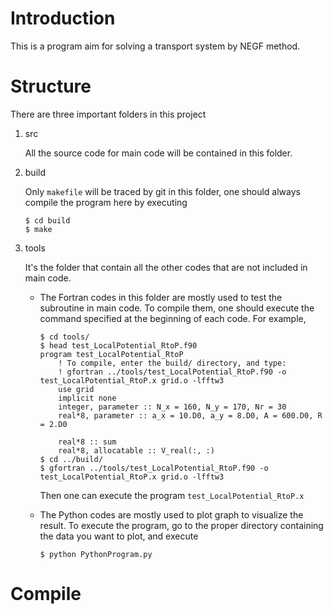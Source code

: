 # Introduction
This is a program aim for solving a transport system by NEGF method.

# Structure
There are three important folders in this project
1. src

    All the source code for main code will be contained in this folder.

1. build

    Only `makefile` will be traced by git in this folder, one should always compile the program here by executing
    ```
    $ cd build
    $ make
    ```
1. tools

    It's the folder that contain all the other codes that are not included in main code.
    
    *  The Fortran codes in this folder are mostly used to test the subroutine in main code. To compile them, one should execute the command specified at the beginning of each code. For example,
        ```
        $ cd tools/
        $ head test_LocalPotential_RtoP.f90 
        program test_LocalPotential_RtoP
            ! To compile, enter the build/ directory, and type:
            ! gfortran ../tools/test_LocalPotential_RtoP.f90 -o test_LocalPotential_RtoP.x grid.o -lfftw3
            use grid
            implicit none
            integer, parameter :: N_x = 160, N_y = 170, Nr = 30
            real*8, parameter :: a_x = 10.D0, a_y = 8.D0, A = 600.D0, R = 2.D0

            real*8 :: sum
            real*8, allocatable :: V_real(:, :)
        $ cd ../build/
        $ gfortran ../tools/test_LocalPotential_RtoP.f90 -o test_LocalPotential_RtoP.x grid.o -lfftw3
        ```
        Then one can execute the program `test_LocalPotential_RtoP.x`
    
    * The Python codes are mostly used to plot graph to visualize the result. To execute the program, go to the proper directory containing the data you want to plot, and execute
        ```
        $ python PythonProgram.py
        ```
# Compile